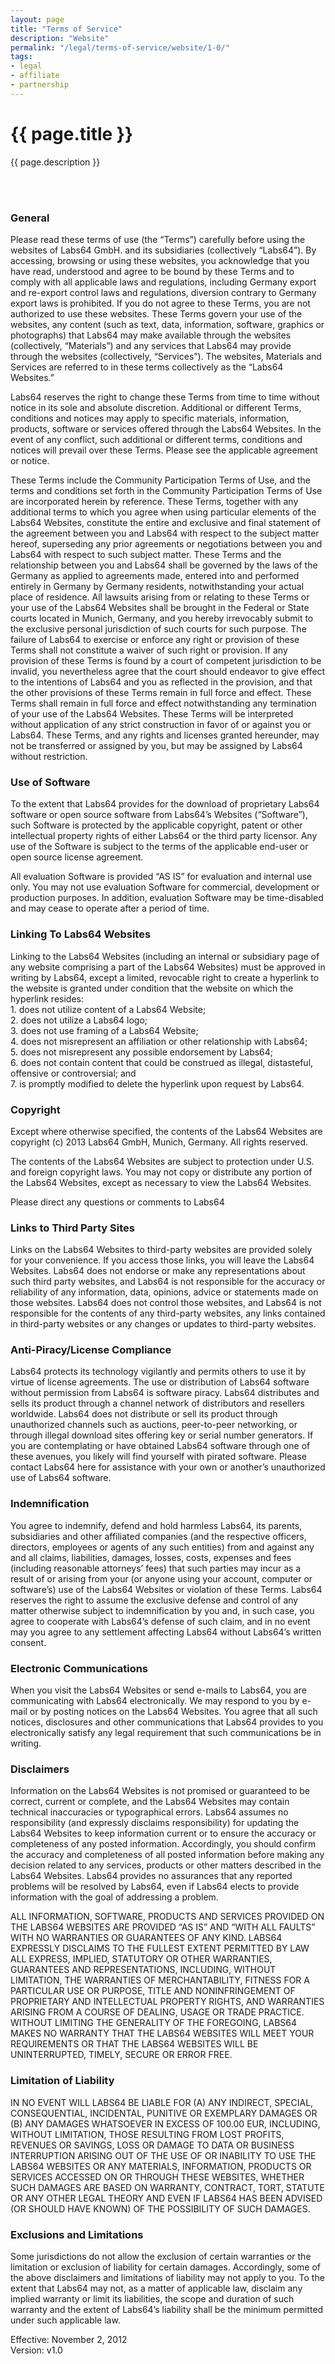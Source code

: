 ```yaml
---
layout: page
title: "Terms of Service"
description: "Website"
permalink: "/legal/terms-of-service/website/1-0/"
tags:
- legal
- affiliate
- partnership
---
```


<div class="row NL_banner">
    <div class="col-md-8 col-md-offset-2 NL_about">
        <h1>{{ page.title }}</h1>
        <span>{{ page.description }}</span>
    </div>
</div>

<br><br>

### General

Please read these terms of use (the “Terms”) carefully before using the websites of Labs64 GmbH. and its subsidiaries (collectively “Labs64”). By accessing, browsing or using these websites, you acknowledge that you have read, understood and agree to be bound by these Terms and to comply with all applicable laws and regulations, including Germany export and re-export control laws and regulations, diversion contrary to Germany export laws is prohibited. If you do not agree to these Terms, you are not authorized to use these websites. These Terms govern your use of the websites, any content (such as text, data, information, software, graphics or photographs) that Labs64 may make available through the websites (collectively, “Materials”) and any services that Labs64 may provide through the websites (collectively, “Services”). The websites, Materials and Services are referred to in these terms collectively as the “Labs64 Websites.”

Labs64 reserves the right to change these Terms from time to time without notice in its sole and absolute discretion. Additional or different Terms, conditions and notices may apply to specific materials, information, products, software or services offered through the Labs64 Websites. In the event of any conflict, such additional or different terms, conditions and notices will prevail over these Terms. Please see the applicable agreement or notice.

These Terms include the Community Participation Terms of Use, and the terms and conditions set forth in the Community Participation Terms of Use are incorporated herein by reference. These Terms, together with any additional terms to which you agree when using particular elements of the Labs64 Websites, constitute the entire and exclusive and final statement of the agreement between you and Labs64 with respect to the subject matter hereof, superseding any prior agreements or negotiations between you and Labs64 with respect to such subject matter. These Terms and the relationship between you and Labs64 shall be governed by the laws of the Germany as applied to agreements made, entered into and performed entirely in Germany by Germany residents, notwithstanding your actual place of residence. All lawsuits arising from or relating to these Terms or your use of the Labs64 Websites shall be brought in the Federal or State courts located in Munich, Germany, and you hereby irrevocably submit to the exclusive personal jurisdiction of such courts for such purpose. The failure of Labs64 to exercise or enforce any right or provision of these Terms shall not constitute a waiver of such right or provision. If any provision of these Terms is found by a court of competent jurisdiction to be invalid, you nevertheless agree that the court should endeavor to give effect to the intentions of Labs64 and you as reflected in the provision, and that the other provisions of these Terms remain in full force and effect. These Terms shall remain in full force and effect notwithstanding any termination of your use of the Labs64 Websites. These Terms will be interpreted without application of any strict construction in favor of or against you or Labs64. These Terms, and any rights and licenses granted hereunder, may not be transferred or assigned by you, but may be assigned by Labs64 without restriction.

### Use of Software

To the extent that Labs64 provides for the download of proprietary Labs64 software or open source software from Labs64’s Websites (“Software”), such Software is protected by the applicable copyright, patent or other intellectual property rights of either Labs64 or the third party licensor. Any use of the Software is subject to the terms of the applicable end-user or open source license agreement.

All evaluation Software is provided “AS IS” for evaluation and internal use only. You may not use evaluation Software for commercial, development or production purposes. In addition, evaluation Software may be time-disabled and may cease to operate after a period of time.

### Linking To Labs64 Websites

Linking to the Labs64 Websites (including an internal or subsidiary page of any website comprising a part of the Labs64 Websites) must be approved in writing by Labs64, except a limited, revocable right to create a hyperlink to the website is granted under condition that the website on which the hyperlink resides:  
1\. does not utilize content of a Labs64 Website;  
2\. does not utilize a Labs64 logo;  
3\. does not use framing of a Labs64 Website;  
4\. does not misrepresent an affiliation or other relationship with Labs64;  
5\. does not misrepresent any possible endorsement by Labs64;  
6\. does not contain content that could be construed as illegal, distasteful, offensive or controversial; and  
7\. is promptly modified to delete the hyperlink upon request by Labs64.

### Copyright

Except where otherwise specified, the contents of the Labs64 Websites are copyright (c) 2013 Labs64 GmbH, Munich, Germany. All rights reserved.

The contents of the Labs64 Websites are subject to protection under U.S. and foreign copyright laws. You may not copy or distribute any portion of the Labs64 Websites, except as necessary to view the Labs64 Websites.

Please direct any questions or comments to Labs64

### Links to Third Party Sites

Links on the Labs64 Websites to third-party websites are provided solely for your convenience. If you access those links, you will leave the Labs64 Websites. Labs64 does not endorse or make any representations about such third party websites, and Labs64 is not responsible for the accuracy or reliability of any information, data, opinions, advice or statements made on those websites. Labs64 does not control those websites, and Labs64 is not responsible for the contents of any third-party websites, any links contained in third-party websites or any changes or updates to third-party websites.

### Anti-Piracy/License Compliance

Labs64 protects its technology vigilantly and permits others to use it by virtue of license agreements. The use or distribution of Labs64 software without permission from Labs64 is software piracy. Labs64 distributes and sells its product through a channel network of distributors and resellers worldwide. Labs64 does not distribute or sell its product through unauthorized channels such as auctions, peer-to-peer networking, or through illegal download sites offering key or serial number generators. If you are contemplating or have obtained Labs64 software through one of these avenues, you likely will find yourself with pirated software. Please contact Labs64 here for assistance with your own or another’s unauthorized use of Labs64 software.

### Indemnification

You agree to indemnify, defend and hold harmless Labs64, its parents, subsidiaries and other affiliated companies (and the respective officers, directors, employees or agents of any such entities) from and against any and all claims, liabilities, damages, losses, costs, expenses and fees (including reasonable attorneys’ fees) that such parties may incur as a result of or arising from your (or anyone using your account, computer or software’s) use of the Labs64 Websites or violation of these Terms. Labs64 reserves the right to assume the exclusive defense and control of any matter otherwise subject to indemnification by you and, in such case, you agree to cooperate with Labs64’s defense of such claim, and in no event may you agree to any settlement affecting Labs64 without Labs64’s written consent.

### Electronic Communications

When you visit the Labs64 Websites or send e-mails to Labs64, you are communicating with Labs64 electronically. We may respond to you by e-mail or by posting notices on the Labs64 Websites. You agree that all such notices, disclosures and other communications that Labs64 provides to you electronically satisfy any legal requirement that such communications be in writing.

### Disclaimers

Information on the Labs64 Websites is not promised or guaranteed to be correct, current or complete, and the Labs64 Websites may contain technical inaccuracies or typographical errors. Labs64 assumes no responsibility (and expressly disclaims responsibility) for updating the Labs64 Websites to keep information current or to ensure the accuracy or completeness of any posted information. Accordingly, you should confirm the accuracy and completeness of all posted information before making any decision related to any services, products or other matters described in the Labs64 Websites. Labs64 provides no assurances that any reported problems will be resolved by Labs64, even if Labs64 elects to provide information with the goal of addressing a problem.

ALL INFORMATION, SOFTWARE, PRODUCTS AND SERVICES PROVIDED ON THE LABS64 WEBSITES ARE PROVIDED “AS IS” AND “WITH ALL FAULTS” WITH NO WARRANTIES OR GUARANTEES OF ANY KIND. LABS64 EXPRESSLY DISCLAIMS TO THE FULLEST EXTENT PERMITTED BY LAW ALL EXPRESS, IMPLIED, STATUTORY OR OTHER WARRANTIES, GUARANTEES AND REPRESENTATIONS, INCLUDING, WITHOUT LIMITATION, THE WARRANTIES OF MERCHANTABILITY, FITNESS FOR A PARTICULAR USE OR PURPOSE, TITLE AND NONINFRINGEMENT OF PROPRIETARY AND INTELLECTUAL PROPERTY RIGHTS, AND WARRANTIES ARISING FROM A COURSE OF DEALING, USAGE OR TRADE PRACTICE. WITHOUT LIMITING THE GENERALITY OF THE FOREGOING, LABS64 MAKES NO WARRANTY THAT THE LABS64 WEBSITES WILL MEET YOUR REQUIREMENTS OR THAT THE LABS64 WEBSITES WILL BE UNINTERRUPTED, TIMELY, SECURE OR ERROR FREE.

### Limitation of Liability

IN NO EVENT WILL LABS64 BE LIABLE FOR (A) ANY INDIRECT, SPECIAL, CONSEQUENTIAL, INCIDENTAL, PUNITIVE OR EXEMPLARY DAMAGES OR (B) ANY DAMAGES WHATSOEVER IN EXCESS OF 100.00 EUR, INCLUDING, WITHOUT LIMITATION, THOSE RESULTING FROM LOST PROFITS, REVENUES OR SAVINGS, LOSS OR DAMAGE TO DATA OR BUSINESS INTERRUPTION ARISING OUT OF THE USE OF OR INABILITY TO USE THE LABS64 WEBSITES OR ANY MATERIALS, INFORMATION, PRODUCTS OR SERVICES ACCESSED ON OR THROUGH THESE WEBSITES, WHETHER SUCH DAMAGES ARE BASED ON WARRANTY, CONTRACT, TORT, STATUTE OR ANY OTHER LEGAL THEORY AND EVEN IF LABS64 HAS BEEN ADVISED (OR SHOULD HAVE KNOWN) OF THE POSSIBILITY OF SUCH DAMAGES.

### Exclusions and Limitations

Some jurisdictions do not allow the exclusion of certain warranties or the limitation or exclusion of liability for certain damages. Accordingly, some of the above disclaimers and limitations of liability may not apply to you. To the extent that Labs64 may not, as a matter of applicable law, disclaim any implied warranty or limit its liabilities, the scope and duration of such warranty and the extent of Labs64’s liability shall be the minimum permitted under such applicable law.

Effective: November 2, 2012  
Version: v1.0